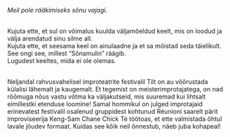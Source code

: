 *Meil pole rääkimiseks sõnu vajagi.*<br><br>

Kujuta ette, et sul on võimalus kuulda väljamõeldud keelt, mis on loodud ja välja arendatud sinu silme all.<br>
Kujuta ette, et seesama keel on ainulaadne ja et sa mõistad seda täielikult.<br>
See ongi see, millest “Sõnamulin” räägib.<br>
Lugudest keeltes, mida ei ole olemas. <br><br>

Neljandal rahvusvahelisel improteatrite festivalil Tilt on au võõrustada külalisi lähemalt ja kaugemalt. Et tegemist on meisterimprotajatega, on nad rõõmuga nõus vastu võtma ka väljakutseid, mis suuremad kui lihtsalt eimillestki etenduse loomine! Samal hommikul on julged improtajaid erinevatest festivalil osalenud gruppidest kohtunud Réunioni saarelt pärit improviseerija Keng-Sam Chane Chick Té töötoas, et ette valmistada õhtul lavale jõudev formaat. Kuidas see kõik neil õnnestub, näeb juba kohapeal!
